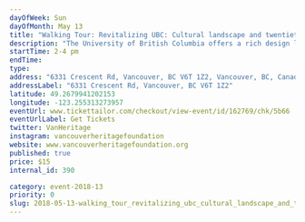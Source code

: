 ```yaml
---
dayOfWeek: Sun
dayOfMonth: May 13
title: "Walking Tour: Revitalizing UBC: Cultural landscape and twentieth century design legacies"
description: "The University of British Columbia offers a rich design legacy to explore. More than that, the buildings and landscapes reflect key society forces that have historically shaped the place, including a significant collection of Mid-century Modern buildings that introduced fresh ideas on education and design.  As the campus continues to grow and evolve, UBC Campus and Community Planning has sought to understand the campus as a cultural landscape so that each rehabilitation project and new development contributes to this sense of place.<br> <br> Tour leaders Gerry McGeough, UBC University Architect, and Karen Russell, Manager, Development Services, will discuss these forces and themes that have shaped the campus over time, how these are informing current planning, and lessons learned as UBC seeks to apply emergent “values based” heritage conservation practices. We will learn about the history and development of key sites and buildings along the route, their design and the architects that conceived them, and how they fit into the bigger picture of the UBC campus."
startTime: 2-4 pm
endTime: 
type: 
address: "6331 Crescent Rd, Vancouver, BC V6T 1Z2, Vancouver, BC, Canada"
addressLabel: "6331 Crescent Rd, Vancouver, BC V6T 1Z2"
latitude: 49.2679941202153
longitude: -123.255313273957
eventUrl: www.tickettailor.com/checkout/view-event/id/162769/chk/5b66
eventUrlLabel: Get Tickets
twitter: VanHeritage
instagram: vancouverheritagefoundation
website: www.vancouverheritagefoundation.org
published: true
price: $15
internal_id: 390

category: event-2018-13
priority: 0
slug: 2018-05-13-walking_tour_revitalizing_ubc_cultural_landscape_and_twentieth_century_design_legacies
---
```


